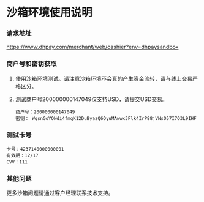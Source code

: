 # 沙箱环境使用说明

### 请求地址

https://www.dhpay.com/merchant/web/cashier?env=dhpaysandbox

### 商户号和密钥获取

1.  使用沙箱环境测试。请注意沙箱环境不会真的产生资金流转，请与线上交易严格区分。

2. 测试商户号200000000147049仅支持USD，请提交USD交易。

    ```
    商户号：200000000147049
    密钥： WqsnGoYONdi4fmqK12DuByazQ6OyuMAwwx3Flk4IrP88jVNsO57I7O3L9IHF
    ```

### 测试卡号

```
卡号：4237140000000001
有效期：12/17
CVV：111 
```

### 其他问题

更多沙箱问题请通过客户经理联系技术支持。

